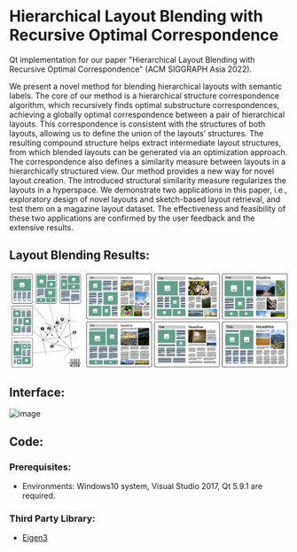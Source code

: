 # Hierarchical Layout Blending with Recursive Optimal Correspondence
Qt implementation for our paper "Hierarchical Layout Blending with Recursive Optimal Correspondence"
(ACM SIGGRAPH Asia 2022).

We present a novel method for blending hierarchical layouts with semantic labels. The core of our method is a hierarchical structure correspondence
algorithm, which recursively finds optimal substructure correspondences, achieving a globally optimal correspondence between a pair of hierarchical
layouts. This correspondence is consistent with the structures of both layouts, allowing us to define the union of the layouts’ structures. The resulting
compound structure helps extract intermediate layout structures, from which blended layouts can be generated via an optimization approach.
The correspondence also defines a similarity measure between layouts in a hierarchically structured view. Our method provides a new way for novel
layout creation. The introduced structural similarity measure regularizes the layouts in a hyperspace. We demonstrate two applications in this paper, i.e.,
exploratory design of novel layouts and sketch-based layout retrieval, and test them on a magazine layout dataset. The effectiveness and feasibility of
these two applications are confirmed by the user feedback and the extensive results.

## Layout Blending Results:
![image](https://github.com/lyf7115/LayoutBlending/blob/main/Images/teaser.png)

## Interface:
![image](https://github.com/lyf7115/LayoutBlending/blob/main/Images/BlendingVideo.gif)

## Code:

### Prerequisites:

- Environments: Windows10 system, Visual Studio 2017, Qt 5.9.1 are required.

### Third Party Library:

- [Eigen3](http://eigen.tuxfamily.org/)
